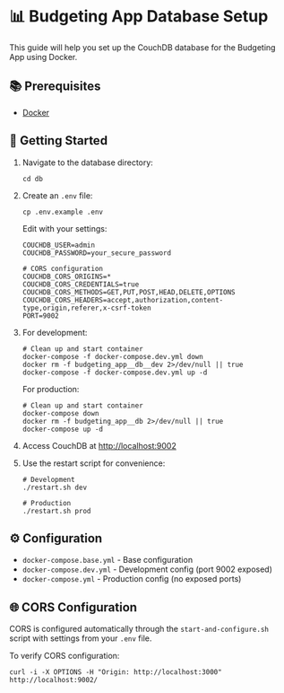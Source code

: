 # 📊 Budgeting App Database Setup

This guide will help you set up the CouchDB database for the Budgeting App using Docker.

## 📚 Prerequisites

- [Docker](https://www.docker.com/get-started)

## 🚀 Getting Started

1. Navigate to the database directory:

   ```shell
   cd db
   ```

2. Create an `.env` file:

   ```shell
   cp .env.example .env
   ```

   Edit with your settings:

   ```plaintext
   COUCHDB_USER=admin
   COUCHDB_PASSWORD=your_secure_password
   
   # CORS configuration
   COUCHDB_CORS_ORIGINS=*
   COUCHDB_CORS_CREDENTIALS=true
   COUCHDB_CORS_METHODS=GET,PUT,POST,HEAD,DELETE,OPTIONS
   COUCHDB_CORS_HEADERS=accept,authorization,content-type,origin,referer,x-csrf-token
   PORT=9002
   ```

3. For development:

   ```shell
   # Clean up and start container
   docker-compose -f docker-compose.dev.yml down
   docker rm -f budgeting_app__db__dev 2>/dev/null || true
   docker-compose -f docker-compose.dev.yml up -d
   ```
   
   For production:
   
   ```shell
   # Clean up and start container
   docker-compose down
   docker rm -f budgeting_app__db 2>/dev/null || true
   docker-compose up -d
   ```

4. Access CouchDB at [http://localhost:9002](http://localhost:9002)

5. Use the restart script for convenience:

   ```shell
   # Development
   ./restart.sh dev
   
   # Production
   ./restart.sh prod
   ```

## ⚙️ Configuration

- `docker-compose.base.yml` - Base configuration
- `docker-compose.dev.yml` - Development config (port 9002 exposed)
- `docker-compose.yml` - Production config (no exposed ports)

## 🌐 CORS Configuration

CORS is configured automatically through the `start-and-configure.sh` script with settings from your `.env` file.

To verify CORS configuration:

```shell
curl -i -X OPTIONS -H "Origin: http://localhost:3000" http://localhost:9002/
```
